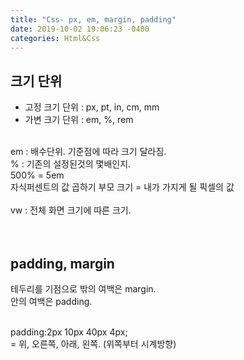 ```yaml
---
title: "Css- px, em, margin, padding"
date: 2019-10-02 19:06:23 -0400
categories: Html&Css
---
```

## 크기 단위 <br>
* 고정 크기 단위 : px, pt, in, cm, mm<br>
* 가변 크기 단위 : em, %, rem <br><br>

em : 배수단위. 기준점에 따라 크기 달라짐.<br>
% : 기존의 설정된것의 몇배인지.<br>
500% = 5em<br>
자식퍼센트의 값 곱하기 부모 크기 = 내가 가지게 될 픽셀의 값<br>
<br>
vw : 전체 화면 크기에 따른 크기.<br><br><br>

## padding, margin<br>
테두리를 기점으로 밖의 여백은 margin. <br>안의 여백은 padding.<br><br>

padding:2px 10px 40px 4px;<br>
= 위, 오른쪽, 아래, 왼쪽. (위쪽부터 시계방향)<br><br>

